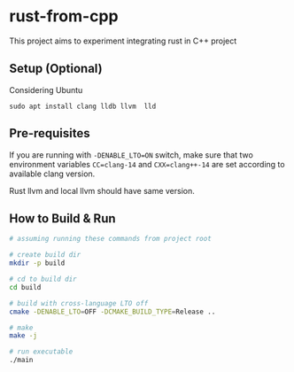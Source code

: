 # rust-from-cpp

This project aims to experiment integrating rust in C++ project

## Setup (Optional)

Considering Ubuntu

`sudo apt install clang lldb llvm  lld`

## Pre-requisites

If you are running with `-DENABLE_LTO=ON` switch, make sure that two environment variables `CC=clang-14` and `CXX=clang++-14` are set according to available clang version.

Rust llvm and local llvm should have same version.

## How to Build & Run

```bash
# assuming running these commands from project root

# create build dir
mkdir -p build

# cd to build dir
cd build

# build with cross-language LTO off
cmake -DENABLE_LTO=OFF -DCMAKE_BUILD_TYPE=Release ..

# make 
make -j

# run executable
./main
```
